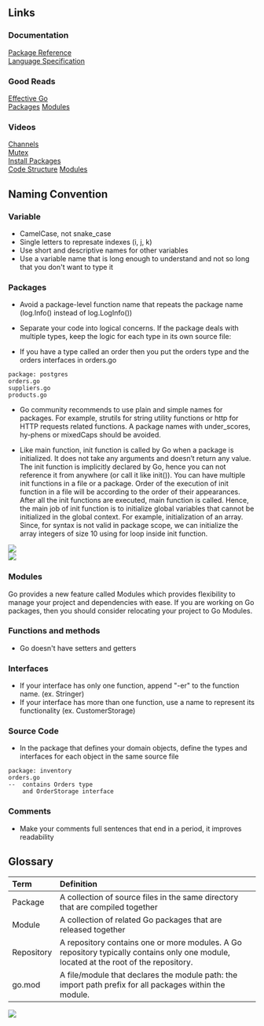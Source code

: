 ## Links
### Documentation
[Package Reference](https://golang.org/doc/) \
[Language Specification](https://golang.org/ref/spec)

### Good Reads
[Effective Go](https://golang.org/doc/effective_go.html) \
[Packages](https://medium.com/rungo/everything-you-need-to-know-about-packages-in-go-b8bac62b74cc)
[Modules](https://medium.com/rungo/anatomy-of-modules-in-go-c8274d215c16)

### Videos
[Channels](https://www.youtube.com/watch?v=KBZlN0izeiY)\
[Mutex](https://www.youtube.com/watch?v=cjMdUmfzQWs)\
[Install Packages](https://www.youtube.com/watch?v=Kw1ZVXF7s5o)\
[Code Structure](https://www.youtube.com/watch?v=MzTcsI6tn-0)
[Modules](https://www.youtube.com/watch?v=B0EjcYaBm9A)


## Naming Convention
### Variable
- CamelCase, not snake_case
- Single letters to represate indexes (i, j, k)
- Use short and descriptive names for other variables
- Use a variable name that is long enough to understand and not so long that you don't want to type it

### Packages
- Avoid a package-level function name that repeats the package name (log.Info() instead of log.LogInfo())
- Separate your code into logical concerns. If the package deals with multiple types, keep the logic for each type in its own source file:

- If you have a type called an order then you put the orders type and the orders interfaces in orders.go
```
package: postgres
orders.go
suppliers.go
products.go
```

- Go community recommends to use plain and simple names for packages. For example, strutils for string utility functions or http for HTTP requests related functions. A package names with under_scores, hy-phens or mixedCaps should be avoided.

- Like main function, init function is called by Go when a package is initialized. It does not take any arguments and doesn’t return any value. The init function is implicitly declared by Go, hence you can not reference it from anywhere (or call it like init()). You can have multiple init functions in a file or a package. Order of the execution of init function in a file will be according to the order of their appearances. After all the init functions are executed, main function is called. Hence, the main job of init function is to initialize global variables that cannot be initialized in the global context. For example, initialization of an array. Since, for syntax is not valid in package scope, we can initialize the array integers of size 10 using for loop inside init function.

<div align=left ><img src="https://miro.medium.com/max/913/1*7opoqANNzsqLyHViQaK-tg.png"/>
<div align=left ><img src="https://miro.medium.com/max/913/1*UswvbXJpnMDT-kkeAqnzZw.png"/>


### Modules
Go provides a new feature called Modules which provides flexibility to manage your project and dependencies with ease. If you are working on Go packages, then you should consider relocating your project to Go Modules.

### Functions and methods
- Go doesn't have setters and getters

### Interfaces
- If your interface has only one function, append "-er" to the function name. (ex. Stringer)
- If your interface has more than one function, use a name to represent its functionality (ex. CustomerStorage)

### Source Code 
- In the package that defines your domain objects, define the types and interfaces for each object in the same source file 
```
package: inventory
orders.go
--  contains Orders type
    and OrderStorage interface
```

### Comments 
- Make your comments full sentences that end in a period, it improves readability

## Glossary

| Term           | Definition     |
| :------------- | :------------- |
|  Package       | A collection of source files in the same directory that are compiled together    |
|  Module        | A collection of related Go packages that are released together |
|  Repository    | A repository contains one or more modules. A Go repository typically contains only one module, located at the root of the repository.|
|  go.mod        | A file/module that declares the module path: the import path prefix for all packages within the module.|




<div align=left ><img src="https://cdn.filestackcontent.com/E6wA9QGnQUmsLrnJvHLM"/>